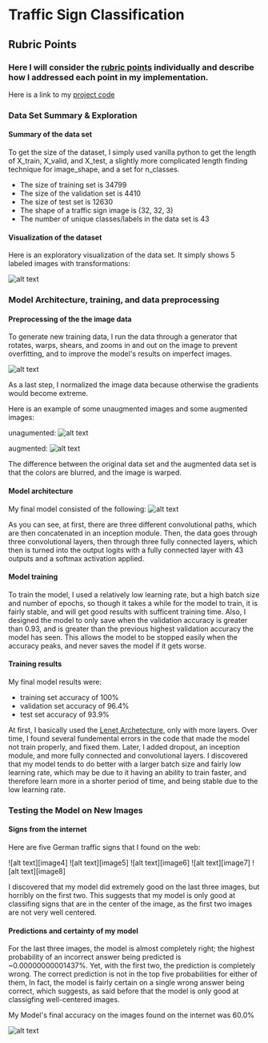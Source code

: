 # **Traffic Sign Classification** 


[//]: # (Image References)

[image1]: ./networkvisualizationtensorboard.PNG "Visualization"
[image2]: ./signvisualize.PNG "Signs"
[image3]: ./softmaxprobabilities.PNG "softmax_probabilities"

## Rubric Points
### Here I will consider the [rubric points](https://review.udacity.com/#!/rubrics/481/view) individually and describe how I addressed each point in my implementation.

Here is a link to my [project code](https://github.com/FreedomChal/traffic-sign-classification/blob/master/Traffic_Sign_Classifier.ipynb)

### Data Set Summary & Exploration

#### Summary of the data set

To get the size of the dataset, I simply used vanilla python to get the length of X_train, X_valid, and X_test, a slightly more complicated length finding technique for image_shape, and a set for n_classes.

* The size of training set is 34799
* The size of the validation set is 4410
* The size of test set is 12630
* The shape of a traffic sign image is (32, 32, 3)
* The number of unique classes/labels in the data set is 43

#### Visualization of the dataset

Here is an exploratory visualization of the data set. It simply shows 5 labeled images with transformations:

![alt text][image2]

### Model Architecture, training, and data preprocessing

#### Preprocessing of the the image data

To generate new training data, I run the data through a generator that rotates, warps, shears, and zooms in and out on the image to prevent overfitting, and to improve the model's results on imperfect images.

![alt text][image2]

As a last step, I normalized the image data because otherwise the gradients would become extreme.

Here is an example of some unaugmented images and some augmented images:

unagumented:
![alt text][image3]

augmented:
![alt text][image2]

The difference between the original data set and the augmented data set is that the colors are blurred, and the image is warped. 

#### Model architecture

My final model consisted of the following:
![alt text][image1]
 
As you can see, at first, there are three different convolutional paths, which are then concatenated in an inception module. Then, the data goes through three convolutional layers, then through three fully connected layers, which then is turned into the output logits with a fully connected layer with 43 outputs and a softmax activation applied.


#### Model training

To train the model, I used a relatively low learning rate, but a high batch size and number of epochs, so though it takes a while for the model to train, it is fairly stable, and will get good results with sufficent training time. Also, I designed the model to only save when the validation accuracy is greater than 0.93, and is greater than the previous highest validation accuracy the model has seen. This allows the model to be stopped easily when the accuracy peaks, and never saves the model if it gets worse.

#### Training results

My final model results were:
* training set accuracy of 100%
* validation set accuracy of 96.4%
* test set accuracy of 93.9%

At first, I basically used the [Lenet Archetecture](https://github.com/udacity/CarND-LeNet-Lab), only with more layers. Over time, I found several fundemental errors in the code that made the model not train properly, and fixed them. Later, I added dropout, an inception module, and more fully connected and convolutional layers. I discovered that my model tends to do better with a larger batch size and fairly low learning rate, which may be due to it having an ability to train faster, and therefore learn more in a shorter period of time, and being stable due to the low learning rate.

### Testing the Model on New Images

#### Signs from the internet

Here are five German traffic signs that I found on the web:

![alt text][image4] ![alt text][image5] ![alt text][image6] 
![alt text][image7] ![alt text][image8]

I discovered that my model did extremely good on the last three images, but horribly on the first two. This suggests that my model is only good at classifing signs that are in the center of the image, as the first two images are not very well centered.

#### Predictions and certainty of my model

For the last three images, the model is almost completely right; the highest probability of an incorrect answer being predicted is ~0.00000000001437%. Yet, with the first two, the prediction is completely wrong. The correct prediction is not in the top five probabilities for either of them, In fact, the model is fairly certain on a single wrong answer being correct, which suggests, as said before that the model is only good at classigfing well-centered images.

My Model's final accuracy on the images found on the internet was 60.0%

![alt text][image3]
